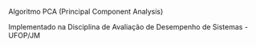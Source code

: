 Algoritmo PCA (Principal Component Analysis)

Implementado na Disciplina de Avaliação de Desempenho de Sistemas - UFOP/JM
